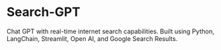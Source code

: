 # Search-GPT
Chat GPT with real-time internet search capabilities. Built using Python, LangChain, Streamlit, Open AI, and Google Search Results.
